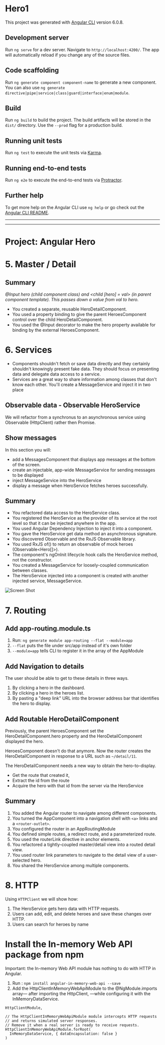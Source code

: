 # Hero1

This project was generated with [Angular CLI](https://github.com/angular/angular-cli) version 6.0.8.

## Development server

Run `ng serve` for a dev server. Navigate to `http://localhost:4200/`. The app will automatically reload if you change any of the source files.

## Code scaffolding

Run `ng generate component component-name` to generate a new component. You can also use `ng generate directive|pipe|service|class|guard|interface|enum|module`.

## Build

Run `ng build` to build the project. The build artifacts will be stored in the `dist/` directory. Use the `--prod` flag for a production build.

## Running unit tests

Run `ng test` to execute the unit tests via [Karma](https://karma-runner.github.io).

## Running end-to-end tests

Run `ng e2e` to execute the end-to-end tests via [Protractor](http://www.protractortest.org/).

## Further help

To get more help on the Angular CLI use `ng help` or go check out the [Angular CLI README](https://github.com/angular/angular-cli/blob/master/README.md).

***
***
# Project: Angular Hero


# 5. Master / Detail
## Summary

*@Input hero (child component class) and <child [hero] = val> (in parent component template). This passes down a value from val to hero.*

* You created a separate, reusable HeroDetailComponent.
* You used a property binding to give the parent HeroesComponent control over the child HeroDetailComponent.
* You used the @Input decorator to make the hero property available for binding by the external HeroesComponent.

 
# 6. Services

* Components shouldn't fetch or save data directly and they certainly shouldn't knowingly present fake data. They should focus on presenting data and delegate data access to a service.
* Services are a great way to share information among classes that don't know each other. You'll create a MessageService and inject it in two place

## Observable data -  Observable HeroService
 We will refactor from a synchronus to an asynchronous service using Observable (HttpClient) rather then Promise.

## Show messages

In this section you will:

* add a MessagesComponent that displays app messages at the bottom of the screen.
* create an injectable, app-wide MessageService for sending messages to be displayed
* inject MessageService into the HeroService
* display a message when HeroService fetches heroes successfully.

## Summary

* You refactored data access to the HeroService class.
* You registered the HeroService as the provider of its service at the root level so that it can be injected anywhere in the app.
* You used Angular Dependency Injection to inject it into a component.
* You gave the HeroService get data method an asynchronous signature.
* You discovered Observable and the RxJS Observable library.
* You used RxJS of() to return an observable of mock heroes (Observable<Hero[]>).
* The component's ngOnInit lifecycle hook calls the HeroService method, not the constructor.
* You created a MessageService for loosely-coupled communication between classes.
* The HeroService injected into a component is created with another injected service, MessageService.

![Screen Shot](/images/ScreenShot1.png)

# 7. Routing

## Add app-routing.module.ts
1. Run: `ng generate module app-routing --flat --module=app`
1. `--flat` puts the file under src/app instead of it's own folder
1. `--module=app` tells CLI to register it in the array of the AppModule

## Add Navigation to details

The user should be able to get to these details in three ways.
1. By clicking a hero in the dashboard.
1. By clicking a hero in the heroes list.
1. By pasting a "deep link" URL into the browser address bar that identifies the hero to display.

## Add Routable HeroDetailComponent

Previously, the parent HeroesComponent set the HeroDetailComponent.hero property and the HeroDetailComponent displayed the hero.

HeroesComponent doesn't do that anymore. Now the router creates the HeroDetailComponent in response to a URL such as `~/detail/11`.

The HeroDetailComponent needs a new way to obtain the hero-to-display.

* Get the route that created it,
* Extract the id from the route
* Acquire the hero with that id from the server via the HeroService

## Summary
1. You added the Angular router to navigate among different components.
1. You turned the AppComponent into a navigation shell with `<a>` links and a `<router-outlet>`.
1. You configured the router in an AppRoutingModule
1. You defined simple routes, a redirect route, and a parameterized route.
1. You used the routerLink directive in anchor elements.
1. You refactored a tightly-coupled master/detail view into a routed detail view.
1. You used router link parameters to navigate to the detail view of a user-selected hero.
1. You shared the HeroService among multiple components.

# 8. HTTP

Using `HTTPClient` we will show how:
1. The HeroService gets hero data with HTTP requests.
1. Users can add, edit, and delete heroes and save these changes over HTTP.
1. Users can search for heroes by name

# Install the In-memory Web API package from npm
Important: the In-memory Web API module has nothing to do with HTTP in Angular.
1. Run : `npm install angular-in-memory-web-api --save `
1. Add the HttpClientInMemoryWebApiModule to the @NgModule.imports array— after importing the HttpClient, —while configuring it with the InMemoryDataService.
``` 
HttpClientModule,

// The HttpClientInMemoryWebApiModule module intercepts HTTP requests
// and returns simulated server responses.
// Remove it when a real server is ready to receive requests.
HttpClientInMemoryWebApiModule.forRoot(
  InMemoryDataService, { dataEncapsulation: false }
)
```